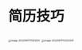 # 简历技巧

<img src="https://yang-cloud-img.oss-cn-beijing.aliyuncs.com/img/image-20220811111321630.png" alt="image-20220811111321630" style="zoom: 33%;" />

<img src="https://yang-cloud-img.oss-cn-beijing.aliyuncs.com/img/image-20220811112252941.png" alt="image-20220811112252941" style="zoom:33%;" />
